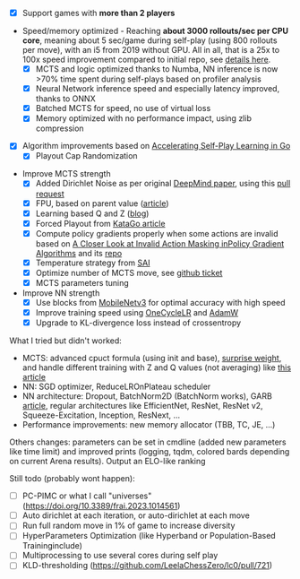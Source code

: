 * [x] Support games with **more than 2 players**
* Speed/memory optimized - Reaching **about 3000 rollouts/sec per CPU core**, meaning about 5 sec/game during self-play (using 800 rollouts per move), with an i5 from 2019 without GPU. All in all, that is a 25x to 100x speed improvement compared to initial repo, see [details here](santorini/README.md).
  * [x] MCTS and logic optimized thanks to Numba, NN inference is now >70% time spent during self-plays based on profiler analysis
  * [x] Neural Network inference speed and especially latency improved, thanks to ONNX 
  * [x] Batched MCTS for speed, no use of virtual loss
  * [x] Memory optimized with no performance impact, using zlib compression
* [x] Algorithm improvements based on [Accelerating Self-Play Learning in Go](https://arxiv.org/pdf/1902.10565.pdf)
  * [x] Playout Cap Randomization
* Improve MCTS strength
  * [x] Added Dirichlet Noise as per original [DeepMind paper](https://www.nature.com/articles/nature24270.epdf), using this [pull request](https://github.com/suragnair/alpha-zero-general/pull/186)
  * [x] FPU, based on parent value ([article](https://arxiv.org/pdf/1902.10565.pdf))
  * [x] Learning based Q and Z ([blog](https://medium.com/oracledevs/lessons-from-alphazero-part-4-improving-the-training-target-6efba2e71628))
  * [x] Forced Playout from [KataGo article](https://arxiv.org/pdf/1902.10565.pdf)
  * [x] Compute policy gradients properly when some actions are invalid based on [A Closer Look at Invalid Action Masking inPolicy Gradient Algorithms](https://arxiv.org/pdf/2006.14171.pdf) and its [repo](https://github.com/vwxyzjn/invalid-action-masking)
  * [x] Temperature strategy from [SAI](https://github.com/CuriosAI/sai/issues/8)
  * [x] Optimize number of MCTS move, see [github ticket](https://github.com/leela-zero/leela-zero/issues/1416)
  * [x] MCTS parameters tuning
* Improve NN strength
  * [x] Use blocks from [MobileNetv3](https://arxiv.org/abs/1905.02244) for optimal accuracy with high speed
  * [x] Improve training speed using [OneCycleLR](https://arxiv.org/pdf/1506.01186.pdf) and [AdamW](https://arxiv.org/abs/1711.05101)
  * [x] Upgrade to KL-divergence loss instead of crossentropy

What I tried but didn't worked:
* MCTS: advanced cpuct formula (using init and base), [surprise weight](https://github.com/lightvector/KataGo/blob/master/docs/KataGoMethods.md), and handle different training with Z and Q values (not averaging) like [this article](https://doi.org/10.48550/arXiv.2103.17228)
* NN: SGD optimizer, ReduceLROnPlateau scheduler
* NN architecture: Dropout, BatchNorm2D (BatchNorm works), GARB [article](https://www.mdpi.com/2079-9292/10/13/1533), regular architectures like EfficientNet, ResNet, ResNet v2, Squeeze-Excitation, Inception, ResNext, ...
* Performance improvements: new memory allocator (TBB, TC, JE, ...)

Others changes: parameters can be set in cmdline (added new parameters like time limit) and improved prints (logging, tqdm, colored bards depending on current Arena results). Output an ELO-like ranking

Still todo (probably wont happen):
  * [ ] PC-PIMC or what I call "universes" (https://doi.org/10.3389/frai.2023.1014561)
  * [ ] Auto dirichlet at each iteration, or auto-dirichlet at each move
  * [ ] Run full random move in 1% of game to increase diversity 
  * [ ] HyperParameters Optimization (like Hyperband or Population-Based Traininginclude)
  * [ ] Multiprocessing to use several cores during self play
  * [ ] KLD-thresholding (https://github.com/LeelaChessZero/lc0/pull/721)
